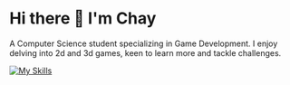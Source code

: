 # Hi there 👋 I'm Chay

A Computer Science student specializing in Game Development. I enjoy delving into 2d and 3d games, keen to learn more and tackle challenges.

[![My Skills](https://skillicons.dev/icons?i=java,cpp,py,unreal,unity,godot,robloxstudio)](https://skillicons.dev)
<!--
## Skills & Experiences
- Java
- C/C++
- Python
- Unity
- LÖVE (lua)
<br>  



<!--
## Games
1. [Last Live](https://github.com/chaywn/Last-Live) (Unity)  
   A FPS zombie shooting game made in Unity.  
   <img src="https://github.com/chaywn/Last-Live/blob/4aaf0dc5436683b83e820ddc95a943c7974929b2/Screenshots/Title%20Scene_Screenshot.png" height="270">

   
3. [Talabia Chess](https://github.com/chaywn/Talabia-Chess) (Java)  
   A two-player Chess Game implemented in Java.  
   <img src="https://github.com/chaywn/Talabia-Chess/blob/2ae0d2099cc0170f42b9bc53231ccf0a81684b4d/Screenshots/piece-switch-after.png" height="300">

   
5. [Alien Vs. Zombie](https://github.com/chaywn/Alien-vs.-Zombie) (C++)  
   A turn-based Alien vs. Zombie combat game. Played on windows terminal!  
   <img src="https://github.com/chaywn/Alien-vs.-Zombie/blob/0ecd626b8705840cb236fd91e4e0b73b2c7678a1/screenshots/game-dashboard.png" height="350">

5. [Go Boom](https://github.com/chaywn/Go-Boom) (Java)  
   Simulation of the card game "Go Boom".  
   <img src="https://github.com/chaywn/Go-Boom/blob/9ae20de9c9ed7685075f62e80b7ca649406bc23e/Screenshots/game.png" height="300">
-->

<!--
**chaywn/chaywn** is a ✨ _special_ ✨ repository because its `README.md` (this file) appears on your GitHub profile.

Here are some ideas to get you started:

- 🔭 I’m currently working on ...
- 🌱 I’m currently learning ...
- 👯 I’m looking to collaborate on ...
- 🤔 I’m looking for help with ...
- 💬 Ask me about ...
- 📫 How to reach me: ...
- 😄 Pronouns: ...
- ⚡ Fun fact: ...


[![Anurag's GitHub stats](https://github-readme-stats.vercel.app/api?username=chaywn)](https://github.com/anuraghazra/github-readme-stats)
![Top Langs](https://github-readme-stats.vercel.app/api/top-langs/?username=chaywn&hide_progress=true)

-->
